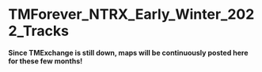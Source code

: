 # TMForever_NTRX_Early_Winter_2022_Tracks

<b>
<p>Since TMExchange is still down, maps will be continuously posted here for these few months!</p>
</b>